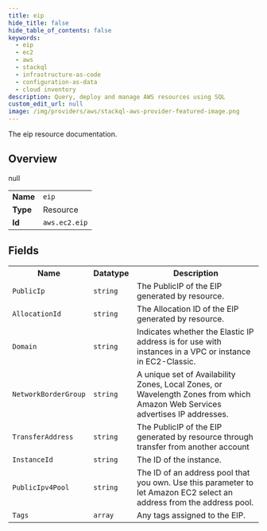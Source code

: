 ```yaml
---
title: eip
hide_title: false
hide_table_of_contents: false
keywords:
  - eip
  - ec2
  - aws
  - stackql
  - infrastructure-as-code
  - configuration-as-data
  - cloud inventory
description: Query, deploy and manage AWS resources using SQL
custom_edit_url: null
image: /img/providers/aws/stackql-aws-provider-featured-image.png
---
```

The eip resource documentation.

## Overview
<table><tbody>
<tr><td><b>Name</b></td><td><code>eip</code></td></tr>
<tr><td><b>Type</b></td><td>Resource</td></tr>
null
<tr><td><b>Id</b></td><td><code>aws.ec2.eip</code></td></tr>
</tbody></table>

## Fields
<table><tbody>
<tr><th>Name</th><th>Datatype</th><th>Description</th></tr>
<tr><td><code>PublicIp</code></td><td><code>string</code></td><td>The PublicIP of the EIP generated by resource.</td></tr><tr><td><code>AllocationId</code></td><td><code>string</code></td><td>The Allocation ID of the EIP generated by resource.</td></tr><tr><td><code>Domain</code></td><td><code>string</code></td><td>Indicates whether the Elastic IP address is for use with instances in a VPC or instance in EC2-Classic.</td></tr><tr><td><code>NetworkBorderGroup</code></td><td><code>string</code></td><td>A unique set of Availability Zones, Local Zones, or Wavelength Zones from which Amazon Web Services advertises IP addresses.</td></tr><tr><td><code>TransferAddress</code></td><td><code>string</code></td><td>The PublicIP of the EIP generated by resource through transfer from another account</td></tr><tr><td><code>InstanceId</code></td><td><code>string</code></td><td>The ID of the instance.</td></tr><tr><td><code>PublicIpv4Pool</code></td><td><code>string</code></td><td>The ID of an address pool that you own. Use this parameter to let Amazon EC2 select an address from the address pool.</td></tr><tr><td><code>Tags</code></td><td><code>array</code></td><td>Any tags assigned to the EIP.</td></tr>
</tbody></table>